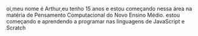 oi,meu nome é Arthur,eu tenho 15 anos e estou começando nessa área na matéria de Pensamento Computacional do Novo Ensino Médio.
estou começando e aprendendo a programar nas linguagens de JavaScript e Scratch
